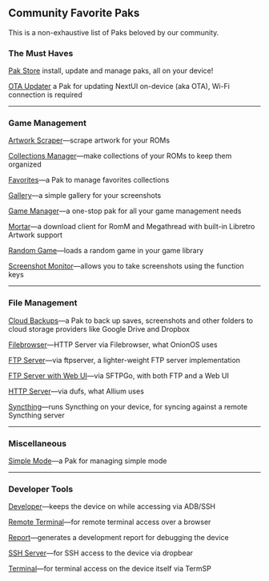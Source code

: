 ## Community Favorite Paks

This is a non-exhaustive list of Paks beloved by our community.

### The Must Haves

[Pak Store](https://github.com/UncleJunVIP/nextui-pak-store) install, update and manage paks, all on your device!

[OTA Updater](https://github.com/LanderN/nextui-updater-pak) a Pak for updating NextUI on-device (aka OTA), Wi-Fi
connection is required

---

### Game Management

[Artwork Scraper](https://github.com/josegonzalez/minui-artwork-scraper-pak)—scrape artwork for your ROMs

[Collections Manager](https://github.com/jiserra/Collection-Manager.pak)—make collections of your ROMs to keep them
organized

[Favorites](https://github.com/ben16w/minui-favorites)—a Pak to manage favorites collections

[Gallery](https://github.com/josegonzalez/minui-gallery-pak)—a simple gallery for your screenshots

[Game Manager](https://github.com/UncleJunVIP/nextui-game-manager)—a one-stop pak for all your game management needs

[Mortar](https://github.com/UncleJunVIP/Mortar.pak)—a download client for RomM and Megathread with built-in Libretro Artwork support

[Random Game](https://github.com/josegonzalez/minui-random-game-pak)—loads a random game in your game library

[Screenshot Monitor](https://github.com/josegonzalez/trimui-brick-screenshot-monitor-pak)—allows you to take screenshots
using the function keys

---

### File Management

[Cloud Backups](https://github.com/ben16w/minui-cloud-backups)—a Pak to back up saves, screenshots
and other folders to cloud storage providers like Google Drive and Dropbox

[Filebrowser](https://github.com/josegonzalez/trimui-brick-filebrowser-pak)—HTTP Server via Filebrowser, what OnionOS
uses

[FTP Server](https://github.com/josegonzalez/minui-ftpserver-pak)—via ftpserver, a lighter-weight FTP server
implementation

[FTP Server with Web UI](https://github.com/josegonzalez/trimui-brick-sftpgo-server-pak)—via SFTPGo, with both FTP and
a Web UI

[HTTP Server](https://github.com/josegonzalez/trimui-brick-dufs-server-pak)—via dufs, what Allium uses

[Syncthing](https://github.com/josegonzalez/trimui-brick-syncthing-pak)—runs Syncthing on your device, for syncing
against a remote Syncthing server

---

### Miscellaneous

[Simple Mode](https://github.com/josegonzalez/minui-simple-mode-pak/)—a Pak for managing simple mode

---

### Developer Tools

[Developer](https://github.com/josegonzalez/minui-developer-pak)—keeps the device on while accessing via ADB/SSH

[Remote Terminal](https://github.com/josegonzalez/trimui-brick-remote-terminal-pak)—for remote terminal access over a
browser

[Report](https://github.com/josegonzalez/minui-report-pak)—generates a development report for debugging the device

[SSH Server](https://github.com/josegonzalez/trimui-brick-dropbear-server-pak)—for SSH access to the device via dropbear

[Terminal](https://github.com/josegonzalez/trimui-brick-terminal-pak)—for terminal access on the device itself via
TermSP

